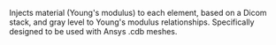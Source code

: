 Injects material (Young's modulus) to each element, based on a Dicom stack, and gray level to Young's modulus relationships. Specifically designed to be used with Ansys .cdb meshes.